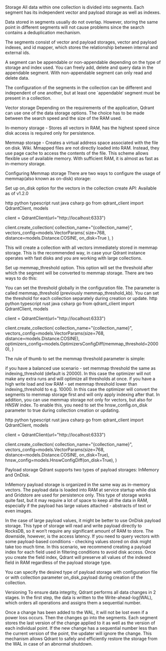 Storage
All data within one collection is divided into segments. Each segment has its independent vector and payload storage as well as indexes.

Data stored in segments usually do not overlap. However, storing the same point in different segments will not cause problems since the search contains a deduplication mechanism.

The segments consist of vector and payload storages, vector and payload indexes, and id mapper, which stores the relationship between internal and external ids.

A segment can be appendable or non-appendable depending on the type of storage and index used. You can freely add, delete and query data in the appendable segment. With non-appendable segment can only read and delete data.

The configuration of the segments in the collection can be different and independent of one another, but at least one `appendable’ segment must be present in a collection.

Vector storage
Depending on the requirements of the application, Qdrant can use one of the data storage options. The choice has to be made between the search speed and the size of the RAM used.

In-memory storage - Stores all vectors in RAM, has the highest speed since disk access is required only for persistence.

Memmap storage - Creates a virtual address space associated with the file on disk. Wiki. Mmapped files are not directly loaded into RAM. Instead, they use page cache to access the contents of the file. This scheme allows flexible use of available memory. With sufficient RAM, it is almost as fast as in-memory storage.

Configuring Memmap storage
There are two ways to configure the usage of memmap(also known as on-disk) storage:

Set up on_disk option for the vectors in the collection create API:
Available as of v1.2.0

http
python
typescript
rust
java
csharp
go
from qdrant_client import QdrantClient, models

client = QdrantClient(url="http://localhost:6333")

client.create_collection(
    collection_name="{collection_name}",
    vectors_config=models.VectorParams(
        size=768, distance=models.Distance.COSINE, on_disk=True
    ),
)

This will create a collection with all vectors immediately stored in memmap storage. This is the recommended way, in case your Qdrant instance operates with fast disks and you are working with large collections.

Set up memmap_threshold option. This option will set the threshold after which the segment will be converted to memmap storage.
There are two ways to do this:

You can set the threshold globally in the configuration file. The parameter is called memmap_threshold (previously memmap_threshold_kb).
You can set the threshold for each collection separately during creation or update.
http
python
typescript
rust
java
csharp
go
from qdrant_client import QdrantClient, models

client = QdrantClient(url="http://localhost:6333")

client.create_collection(
    collection_name="{collection_name}",
    vectors_config=models.VectorParams(size=768, distance=models.Distance.COSINE),
    optimizers_config=models.OptimizersConfigDiff(memmap_threshold=20000),
)

The rule of thumb to set the memmap threshold parameter is simple:

if you have a balanced use scenario - set memmap threshold the same as indexing_threshold (default is 20000). In this case the optimizer will not make any extra runs and will optimize all thresholds at once.
if you have a high write load and low RAM - set memmap threshold lower than indexing_threshold to e.g. 10000. In this case the optimizer will convert the segments to memmap storage first and will only apply indexing after that.
In addition, you can use memmap storage not only for vectors, but also for HNSW index. To enable this, you need to set the hnsw_config.on_disk parameter to true during collection creation or updating.

http
python
typescript
rust
java
csharp
go
from qdrant_client import QdrantClient, models

client = QdrantClient(url="http://localhost:6333")

client.create_collection(
    collection_name="{collection_name}",
    vectors_config=models.VectorParams(size=768, distance=models.Distance.COSINE, on_disk=True),
    hnsw_config=models.HnswConfigDiff(on_disk=True),
)

Payload storage
Qdrant supports two types of payload storages: InMemory and OnDisk.

InMemory payload storage is organized in the same way as in-memory vectors. The payload data is loaded into RAM at service startup while disk and Gridstore are used for persistence only. This type of storage works quite fast, but it may require a lot of space to keep all the data in RAM, especially if the payload has large values attached - abstracts of text or even images.

In the case of large payload values, it might be better to use OnDisk payload storage. This type of storage will read and write payload directly to RocksDB, so it won’t require any significant amount of RAM to store. The downside, however, is the access latency. If you need to query vectors with some payload-based conditions - checking values stored on disk might take too much time. In this scenario, we recommend creating a payload index for each field used in filtering conditions to avoid disk access. Once you create the field index, Qdrant will preserve all values of the indexed field in RAM regardless of the payload storage type.

You can specify the desired type of payload storage with configuration file or with collection parameter on_disk_payload during creation of the collection.

Versioning
To ensure data integrity, Qdrant performs all data changes in 2 stages. In the first step, the data is written to the Write-ahead-log(WAL), which orders all operations and assigns them a sequential number.

Once a change has been added to the WAL, it will not be lost even if a power loss occurs. Then the changes go into the segments. Each segment stores the last version of the change applied to it as well as the version of each individual point. If the new change has a sequential number less than the current version of the point, the updater will ignore the change. This mechanism allows Qdrant to safely and efficiently restore the storage from the WAL in case of an abnormal shutdown.